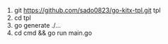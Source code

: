 1) git https://github.com/sado0823/go-kitx-tpl.git tpl
2) cd tpl
3) go generate ./...
4) cd cmd && go run main.go